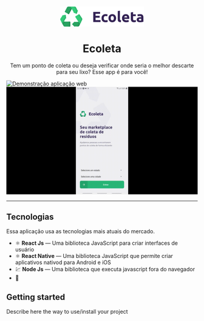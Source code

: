 <h1 align="center">
<br>
  <img src="./assets/logo.svg" alt="Ecoleta" width="220">
<br>
<br>
Ecoleta
</h1>

<p align="center">Tem um ponto de coleta ou deseja verificar onde seria o melhor descarte para seu lixo? Esse app é para você!</p>

[//]: # "Add your gifs/images here:"

<div display = flex justify-content= space-around>
  <img src="./assets/web.gif" alt="Demonstração aplicação web" width="70%"/>
  <img src="./assets/mobile.gif" alt="Demonstração aplicação mobile" />
</div>

<hr />

## Tecnologias

[//]: # "Add the features of your project here:"

Essa aplicação usa as tecnologias mais atuais do mercado.

- ⚛️ **React Js** — Uma biblioteca JavaScript para criar interfaces de usuário
- ⚛️ **React Native** — Uma biblioteca JavaScript que permite criar aplicativos nativod para Android e iOS
- 💹 **Node Js** — Uma biblioteca que executa javascript fora do navegador
- :diamond_shape_with_a_dot_inside:

## Getting started

Describe here the way to use/install your project
